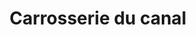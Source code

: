 ---
title: "Carrosserie du canal"
url: /thonon-les-bains/carrosserie-du-canal/
shop: réparation de voitures
---